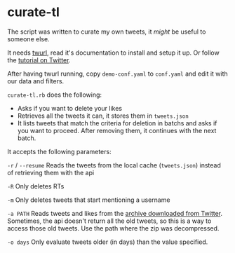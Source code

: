 # curate-tl

The script was written to curate my own tweets, it *might* be useful to someone else.

It needs [twurl](https://github.com/twitter/twurl), read it's documentation to install and setup it up. Or follow the [tutorial on Twitter](https://developer.twitter.com/en/docs/tutorials/using-twurl).

After having twurl running, copy `demo-conf.yaml` to `conf.yaml` and edit it with our data and filters.

`curate-tl.rb` does the following:

 * Asks if you want to delete your likes
 * Retrieves all the tweets it can, it stores them in `tweets.json`
 * It lists tweets that match the criteria for deletion in batchs and asks if you want to proceed. After removing them, it continues with the next batch.


 It accepts the following parameters:

 `-r` / `--resume` Reads the tweets from the local cache (`tweets.json`) instead of retrieving them with the api

`-R` Only deletes RTs

`-m` Only deletes tweets that start mentioning a username

`-a PATH` Reads tweets and likes from the [archive downloaded from Twitter](https://help.twitter.com/en/managing-your-account/how-to-download-your-twitter-archive). Sometimes, the api doesn't return all the old tweets, so this is a way to access those old tweets. Use the path where the zip was decompressed.

`-o days` Only evaluate tweets older (in days) than the value specified.
